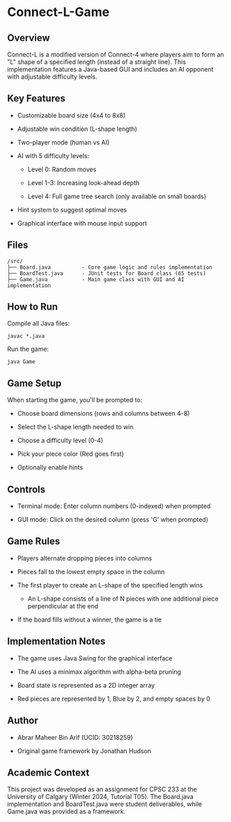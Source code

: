 # Connect-L-Game
## Overview
Connect-L is a modified version of Connect-4 where players aim to form an "L" shape of a specified length (instead of a straight line). This implementation features a Java-based GUI and includes an AI opponent with adjustable difficulty levels.

## Key Features
- Customizable board size (4x4 to 8x8)

- Adjustable win condition (L-shape length)

- Two-player mode (human vs AI)

- AI with 5 difficulty levels:

  - Level 0: Random moves

  - Level 1-3: Increasing look-ahead depth

  - Level 4: Full game tree search (only available on small boards)

- Hint system to suggest optimal moves

- Graphical interface with mouse input support

## Files
```
/src/
├── Board.java          - Core game logic and rules implementation
├── BoardTest.java      - JUnit tests for Board class (65 tests)
├── Game.java           - Main game class with GUI and AI implementation
```
## How to Run
Compile all Java files:

```
javac *.java
```
Run the game:

```
java Game
```

## Game Setup
When starting the game, you'll be prompted to:

- Choose board dimensions (rows and columns between 4-8)

- Select the L-shape length needed to win

- Choose a difficulty level (0-4)

- Pick your piece color (Red goes first)

- Optionally enable hints

## Controls
- Terminal mode: Enter column numbers (0-indexed) when prompted

- GUI mode: Click on the desired column (press 'G' when prompted)

## Game Rules
- Players alternate dropping pieces into columns

- Pieces fall to the lowest empty space in the column

- The first player to create an L-shape of the specified length wins

  - An L-shape consists of a line of N pieces with one additional piece perpendicular at the end

- If the board fills without a winner, the game is a tie

## Implementation Notes
- The game uses Java Swing for the graphical interface

- The AI uses a minimax algorithm with alpha-beta pruning

- Board state is represented as a 2D integer array

- Red pieces are represented by 1, Blue by 2, and empty spaces by 0

## Author
- Abrar Maheer Bin Arif (UCID: 30218259)

- Original game framework by Jonathan Hudson

## Academic Context
This project was developed as an assignment for CPSC 233 at the University of Calgary (Winter 2024, Tutorial T05). The Board.java implementation and BoardTest.java were student deliverables, while Game.java was provided as a framework.

